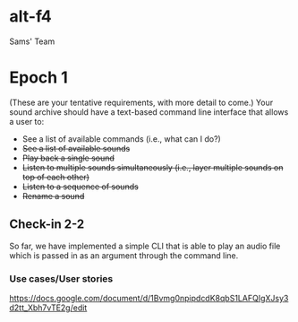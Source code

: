 # alt-f4
Sams' Team

# Epoch 1
(These are your tentative requirements, with more detail to come.) Your sound archive should have a text-based command line interface that allows a user to:
- See a list of available commands (i.e., what can I do?)
- ~~See a list of available sounds~~
- ~~Play back a single sound~~
- ~~Listen to multiple sounds simultaneously (i.e., layer multiple sounds on top of each other)~~
- ~~Listen to a sequence of sounds~~
- ~~Rename a sound~~


## Check-in 2-2
So far, we have implemented a simple CLI that is able to play an audio file which is passed in as an argument through the command line.

### Use cases/User stories
https://docs.google.com/document/d/1Bvmg0npipdcdK8qbS1LAFQIgXJsy3d2tt_Xbh7vTE2g/edit

